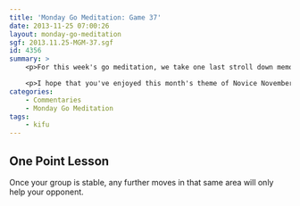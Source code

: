 ```yaml
---
title: 'Monday Go Meditation: Game 37'
date: 2013-11-25 07:00:26
layout: monday-go-meditation
sgf: 2013.11.25-MGM-37.sgf
id: 4356
summary: >
	<p>For this week's go meditation, we take one last stroll down memory lane when I gain one more stone and become a 12k! Unfortunately, my level of play in this game seems to be far weaker than the game I showed last week, but it should still be a great example of DDK level play.</p>

	<p>I hope that you've enjoyed this month's theme of Novice November and was able to pick up a few things along the way regarding DDK play and how to try and fix them. If you have any questions at all, please don't hesistate to leave a comment below or contact me! Till next week!</p>
categories:
	- Commentaries
	- Monday Go Meditation
tags:
	- kifu
---
```


## One Point Lesson

Once your group is stable, any further moves in that same area will only help your opponent.
